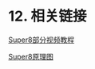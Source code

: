 # 12. 相关链接

[Super8部分视频教程](https://www.bilibili.com/video/BV1Ld4y1R7Mj?vd_source=8a1517dea7f810886a480f8c9f0fd417 "点击即可跳转")

[Super8原理图](https://github.com/Mellow-3D/Fly-Super8 "点击即可跳转")


